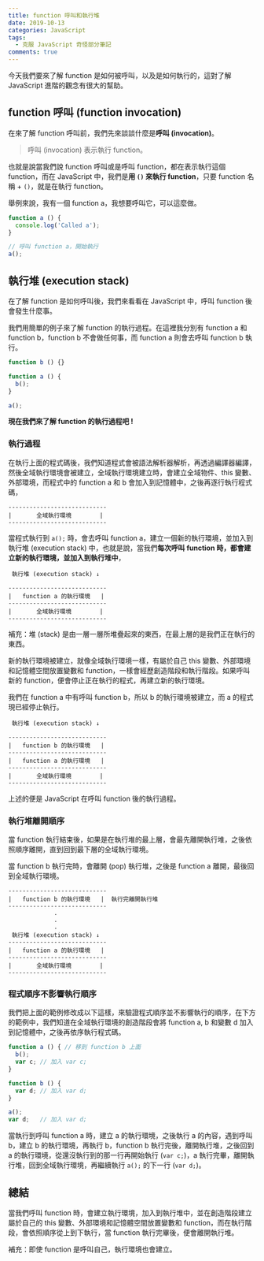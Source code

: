 ```yaml
---
title: function 呼叫和執行堆
date: 2019-10-13
categories: JavaScript
tags:
  - 克服 JavaScript 奇怪部分筆記
comments: true
---
```

今天我們要來了解 function 是如何被呼叫，以及是如何執行的，這對了解 JavaScript 進階的觀念有很大的幫助。

## function 呼叫 (function invocation) 
在來了解 function 呼叫前，我們先來談談什麼是**呼叫 (invocation)**。

> 呼叫 (invocation) 表示執行 function。

也就是說當我們說 function 呼叫或是呼叫 function，都在表示執行這個 function，而在 JavaScript 中，我們是**用 `()` 來執行 function**，只要 function 名稱 + `()`，就是在執行 function。

舉例來說，我有一個 function a，我想要呼叫它，可以這麼做。
``` JavaScript
function a () {
  console.log('Called a');
}

// 呼叫 function a，開始執行
a();
```

## 執行堆 (execution stack)
在了解 function 是如何呼叫後，我們來看看在 JavaScript 中，呼叫 function 後會發生什麼事。

我們用簡單的例子來了解 function 的執行過程。在這裡我分別有 function a 和 function b，function b 不會做任何事，而 function a 則會去呼叫 function b 執行。
``` JavaScript
function b () {}

function a () {
  b();
}

a();
```

**現在我們來了解 function 的執行過程吧 !**

### 執行過程
在執行上面的程式碼後，我們知道程式會被語法解析器解析，再透過編譯器編譯，然後全域執行環境會被建立，全域執行環境建立時，會建立全域物件、this 變數、外部環境，而程式中的 function a 和 b 會加入到記憶體中，之後再逐行執行程式碼，

```
----------------------------
|       全域執行環境        |
----------------------------
```
當程式執行到 `a();` 時，會去呼叫 function a，建立一個新的執行環境，並加入到執行堆 (execution stack) 中，也就是說，當我們**每次呼叫 function 時，都會建立新的執行環境，並加入到執行堆中**，
```
 執行堆 (execution stack) ↓

----------------------------
|   function a 的執行環境   |
----------------------------
|       全域執行環境        |
----------------------------
```
補充：堆 (stack) 是由一層一層所堆疊起來的東西，在最上層的是我們正在執行的東西。

新的執行環境被建立，就像全域執行環境一樣，有屬於自己 this 變數、外部環境和記憶體空間放置變數和 function，一樣會經歷創造階段和執行階段。如果呼叫新的 function，便會停止正在執行的程式，再建立新的執行環境。

我們在 function a 中有呼叫 function b，所以 b 的執行環境被建立，而 a 的程式現已經停止執行。

```
 執行堆 (execution stack) ↓

----------------------------
|   function b 的執行環境   |
----------------------------
|   function a 的執行環境   |
----------------------------
|       全域執行環境        |
----------------------------
```
上述的便是 JavaScript 在呼叫 function 後的執行過程。

### 執行堆離開順序
當 function 執行結束後，如果是在執行堆的最上層，會最先離開執行堆，之後依照順序離開，直到回到最下層的全域執行環境。

當 function b 執行完時，會離開 (pop) 執行堆，之後是 function a 離開，最後回到全域執行環境。
```
----------------------------
|   function b 的執行環境   |  執行完離開執行堆
----------------------------
             .
             .
             .
 執行堆 (execution stack) ↓
----------------------------
|   function a 的執行環境   |
----------------------------
|       全域執行環境        |
----------------------------
```

### 程式順序不影響執行順序
我們把上面的範例修改成以下這樣，來驗證程式順序並不影響執行的順序，在下方的範例中，我們知道在全域執行環境的創造階段會將 function a, b 和變數 d 加入到記憶體中，之後再依序執行程式碼。

``` JavaScript
function a () { // 移到 function b 上面
  b();
  var c; // 加入 var c;
}

function b () {
  var d; // 加入 var d;
}

a();
var d;   // 加入 var d;
```

當執行到呼叫 function a 時，建立 a 的執行環境，之後執行 a 的內容，遇到呼叫 b，建立 b 的執行環境，再執行 b，function b 執行完後，離開執行堆，之後回到 a 的執行環境，從還沒執行到的那一行再開始執行 (`var c;`)，a 執行完畢，離開執行堆，回到全域執行環境，再繼續執行 `a();` 的下一行 (`var d;`)。

## 總結
當我們呼叫 function 時，會建立執行環境，加入到執行堆中，並在創造階段建立屬於自己的 this 變數、外部環境和記憶體空間放置變數和 function，而在執行階段，會依照順序從上到下執行，當 function 執行完畢後，便會離開執行堆。

補充：即使 function 是呼叫自己，執行環境也會建立。
